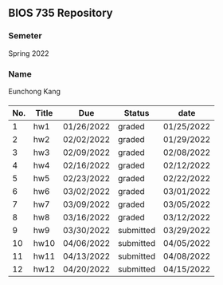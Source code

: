## BIOS 735 Repository 
### Semeter
Spring 2022
### Name
Eunchong Kang
####
|No.|Title|Due|Status|date|
|----|------|------|-------------|---------------|
|1|hw1|01/26/2022|graded|01/25/2022|
|2|hw2|02/02/2022|graded|01/29/2022|
|3|hw3|02/09/2022|graded|02/08/2022|
|4|hw4|02/16/2022|graded|02/12/2022|
|5|hw5|02/23/2022|graded|02/22/2022|
|6|hw6|03/02/2022|graded|03/01/2022|
|7|hw7|03/09/2022|graded|03/05/2022|
|8|hw8|03/16/2022|graded|03/12/2022|
|9|hw9|03/30/2022|submitted|03/29/2022|
|10|hw10|04/06/2022|submitted|04/05/2022|
|11|hw11|04/13/2022|submitted|04/08/2022|
|12|hw12|04/20/2022|submitted|04/15/2022|



